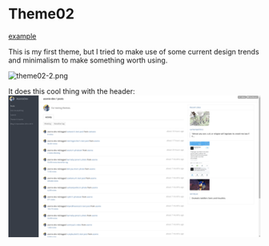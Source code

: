 Theme02
=======
[example](http://anygivenuser.tumblr.com/)


This is my first theme, but I tried to make use of some current design trends
and minimalism to make something worth using.

![theme02-2.png](https://raw.githubusercontent.com/asonix/tumblr-themes/master/theme02/theme02-2.png)

It does this cool thing with the header:
![theme02-1.png](https://raw.githubusercontent.com/asonix/tumblr-themes/master/theme02/theme02-1.png)
